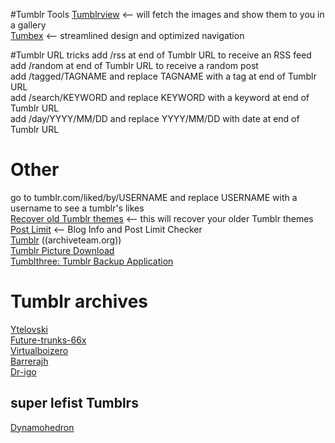 #Tumblr Tools
[Tumblrview](http://tumblrview.com/)  <-- will fetch the images and show them to you in a gallery  
[Tumbex](https://www.tumbex.com/)  <-- streamlined design and optimized navigation  

#Tumblr URL tricks
add /rss at end of Tumblr URL to receive an RSS feed  
add /random at end of Tumblr URL to receive a random post  
add /tagged/TAGNAME and replace TAGNAME with a tag at end of Tumblr URL  
add /search/KEYWORD and replace KEYWORD with a keyword at end of Tumblr URL  
add /day/YYYY/MM/DD and replace YYYY/MM/DD with date at end of Tumblr URL  

# Other
go to tumblr.com/liked/by/USERNAME and replace USERNAME with a username to see a tumblr's likes  
[Recover old Tumblr themes](https://www.tumblr.com/themes/recover)  <-- this will recover your older Tumblr themes  
[Post Limit](http://postlimit.com/)  <-- Blog Info and Post Limit Checker  
[Tumblr](https://www.archiveteam.org/index.php?title=Tumblr)  ((archiveteam.org))  
[Tumblr Picture Download](https://sourceforge.net/projects/gettumblrpics/)  
[Tumblthree: Tumblr Backup Application](https://www.jzab.de/content/tumblthree-a-tumblr-backup-application/)  

# Tumblr archives
[Ytelovski](https://ytelovski.tumblr.com/archive)  
[Future-trunks-66x](https://future-trunks-666.tumblr.com/archive)  
[Virtualboizero](https://virtualboizero.tumblr.com/archive)  
[Barrerajh](https://barrerajh.tumblr.com/archive)  
[Dr-igo](https://dr-igo.tumblr.com/archive)  

## super lefist Tumblrs
[Dynamohedron](https://dynamohedron.tumblr.com/archive)  